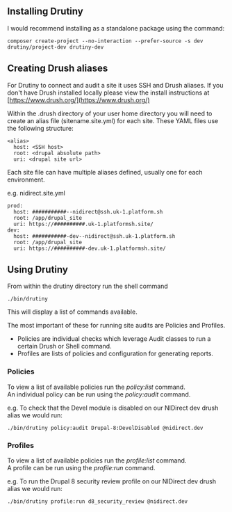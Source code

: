 
## Installing Drutiny

I would recommend installing as a standalone package using the command:

`composer create-project --no-interaction --prefer-source -s dev drutiny/project-dev drutiny-dev`

## Creating Drush aliases

For Drutiny to connect and audit a site it uses SSH and Drush aliases. If you don't have Drush installed locally please view the install instructions at [https://www.drush.org/](https://www.drush.org/)

Within the .drush directory of your user home directory you will need to create an alias file (sitename.site.yml) for each site. These YAML files use the following structure:

```
<alias>
  host: <SSH host>
  root: <drupal absolute path>
  uri: <drupal site url>
````

Each site file can have multiple aliases defined, usually one for each environment.

e.g. nidirect.site.yml

```
prod:
  host: ###########--nidirect@ssh.uk-1.platform.sh
  root: /app/drupal_site
  uri: https://##########.uk-1.platformsh.site/
dev:
  host: ###########-dev--nidirect@ssh.uk-1.platform.sh
  root: /app/drupal_site
  uri: https://##########-dev.uk-1.platformsh.site/
```

## Using Drutiny

From within the drutiny directory run the shell command

`./bin/drutiny`

This will display a list of commands available.

The most important of these for running site audits are Policies and Profiles.  
* Policies are individual checks which leverage Audit classes to run a certain Drush or Shell command.
* Profiles are lists of policies and configuration for generating reports. 


### Policies

To view a list of available policies run the _policy:list_ command.  
An individual policy can be run using the _policy:audit_ command. 

e.g. To check that the Devel module is disabled on our NIDirect dev drush alias we would run:

`./bin/drutiny policy:audit Drupal-8:DevelDisabled @nidirect.dev`

### Profiles

To view a list of available policies run the _profile:list_ command.  
A profile can be run using the _profile:run_ command. 

e.g. To run the Drupal 8 security review profile on our NIDirect dev drush alias we would run:

`./bin/drutiny profile:run d8_security_review @nidirect.dev`

